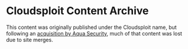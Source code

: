 # Cloudsploit Content Archive
This content was originally published under the Cloudsploit name, but following an [acquisition by Aqua Security](https://www.aquasec.com/news/aqua-security-acquires-cloudsploit/), much of that content was lost due to site merges.
